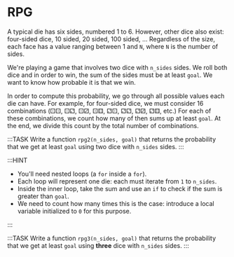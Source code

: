 # RPG

A typical die has six sides, numbered 1 to 6.
However, other dice also exist: four-sided dice, 10 sided, 20 sided, 100 sided, ...
Regardless of the size, each face has a value ranging between 1 and `N`, where `N` is the number of sides.

We're playing a game that involves two dice with `n_sides` sides.
We roll both dice and in order to win, the sum of the sides must be at least `goal`.
We want to know how probable it is that we win.

In order to compute this probability, we go through all possible values each die can have.
For example, for four-sided dice, we must consider 16 combinations (&#x2680;&#x2680;, &#x2680;&#x2681;, &#x2680;&#x2682;, &#x2680;&#x2683;, &#x2681;&#x2680;, &#x2681;&#x2681;, &#x2681;&#x2682;, &#x2681;&#x2683;, etc.)
For each of these combinations, we count how many of then sums up at least `goal`.
At the end, we divide this count by the total number of combinations.

:::TASK
Write a function `rpg2(n_sides, goal)` that returns the probability that we get at least `goal` using two dice with `n_sides` sides.
:::

:::HINT

* You'll need nested loops (a `for` inside a `for`).
* Each loop will represent one die: each must iterate from `1` to `n_sides`.
* Inside the inner loop, take the sum and use an `if` to check if the sum is greater than `goal`.
* We need to count how many times this is the case: introduce a local variable initialized to `0` for this purpose.

:::

:::TASK
Write a function `rpg3(n_sides, goal)` that returns the probability that we get at least `goal` using **three** dice with `n_sides` sides.
:::
